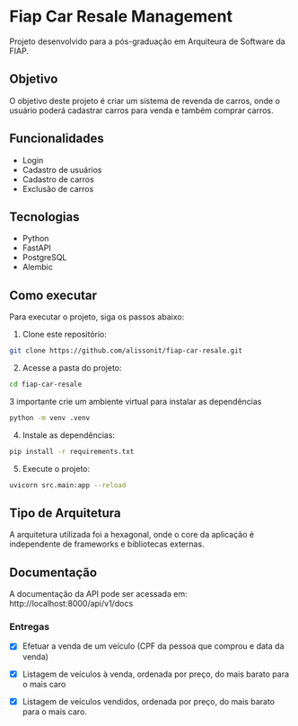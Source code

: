 # Fiap Car Resale Management
Projeto desenvolvido para a pós-graduação em Arquiteura de Software da FIAP.

## Objetivo
O objetivo deste projeto é criar um sistema de revenda de carros, onde o usuário poderá cadastrar carros para venda e também comprar carros.

## Funcionalidades
- Login
- Cadastro de usuários
- Cadastro de carros
- Exclusão de carros

## Tecnologias
- Python
- FastAPI
- PostgreSQL
- Alembic

## Como executar
Para executar o projeto, siga os passos abaixo:
1. Clone este repositório:
```bash
git clone https://github.com/alissonit/fiap-car-resale.git
```
2. Acesse a pasta do projeto:
```bash
cd fiap-car-resale
```

3 importante crie um ambiente virtual para instalar as dependências
```bash
python -m venv .venv
```
4. Instale as dependências:
```bash
pip install -r requirements.txt
```

5. Execute o projeto:
```bash
uvicorn src.main:app --reload
```

## Tipo de Arquitetura
A arquitetura utilizada foi a hexagonal, onde o core da aplicação é independente de frameworks e bibliotecas externas.

## Documentação
A documentação da API pode ser acessada em:
http://localhost:8000/api/v1/docs


### Entregas

- [x] Efetuar a venda de um veículo (CPF da pessoa que comprou e data da venda)
- [x] Listagem de veículos à venda, ordenada por preço, do mais barato para o mais caro
- [x] Listagem de veículos vendidos, ordenada por preço, do mais barato para o mais caro.


